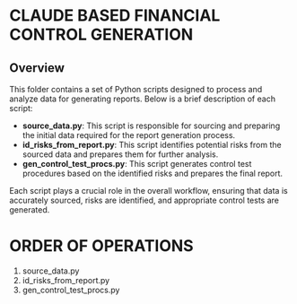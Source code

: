 # CLAUDE BASED FINANCIAL CONTROL GENERATION  

## Overview
This folder contains a set of Python scripts designed to process and analyze data for generating reports. Below is a brief description of each script:

- **source_data.py**: This script is responsible for sourcing and preparing the initial data required for the report generation process.
- **id_risks_from_report.py**: This script identifies potential risks from the sourced data and prepares them for further analysis.
- **gen_control_test_procs.py**: This script generates control test procedures based on the identified risks and prepares the final report.

Each script plays a crucial role in the overall workflow, ensuring that data is accurately sourced, risks are identified, and appropriate control tests are generated.

# ORDER OF OPERATIONS 
1. source_data.py
2. id_risks_from_report.py
3. gen_control_test_procs.py